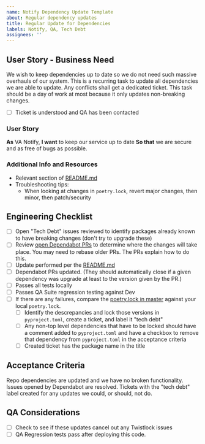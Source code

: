 ```yaml
---
name: Notify Dependency Update Template
about: Regular dependency updates
title: Regular Update for Dependencies
labels: Notify, QA, Tech Debt
assignees: ''
---
```


## User Story - Business Need

We wish to keep dependencies up to date so we do not need such massive overhauls of our system. This is a recurring task to update all dependencies we are able to update. Any conflicts shall get a dedicated ticket. This task should be a day of work at most because it only updates non-breaking changes.

- [ ] Ticket is understood and QA has been contacted

### User Story

**As** VA Notify,
**I want** to keep our service up to date
**So that** we are secure and as free of bugs as possible.

### Additional Info and Resources

- Relevant section of [README.md](https://github.com/department-of-veterans-affairs/notification-api#update-dependencies)
- Troubleshooting tips:
  - When looking at changes in `poetry.lock`, revert major changes, then minor, then patch/security


## Engineering Checklist

- [ ] Open "Tech Debt" issues reviewed to identify packages already known to have breaking changes (don't try to upgrade these)
- [ ] Review [open Dependabot PRs](https://github.com/department-of-veterans-affairs/notification-api/pulls/app%2Fdependabot) to determine where the changes will take place. You may need to rebase older PRs.  The PRs explain how to do this.
- [ ] Update performed per the [README.md](https://github.com/department-of-veterans-affairs/notification-api#update-dependencies)
- [ ] Dependabot PRs updated.  (They should automatically close if a given dependency was upgrade at least to the version given by the PR.)
- [ ] Passes all tests locally
- [ ] Passes QA Suite regression testing against Dev
- [ ] If there are any failures, compare the [poetry.lock in master](https://github.com/department-of-veterans-affairs/notification-api/blob/master/poetry.lock) against your local `poetry.lock`. 
  - [ ] Identify the descrepancies and lock those versions in `pyproject.toml`, create a ticket, and label it "tech debt"
  - [ ] Any non-top level dependencies that have to be locked should have a comment added to `pyproject.toml` and have a checkbox to remove that dependency from `pyproject.toml` in the acceptance criteria
  - [ ] Created ticket has the package name in the title

## Acceptance Criteria

Repo dependencies are updated and we have no broken functionality. Issues opened by Dependabot are resolved. Tickets with the "tech debt" label created for any updates we could, or should, not do.

## QA Considerations

- [ ] Check to see if these updates cancel out any Twistlock issues
- [ ] QA Regression tests pass after deploying this code.
